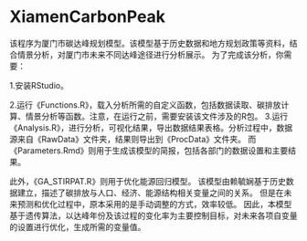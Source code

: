 # XiamenCarbonPeak

该程序为厦门市碳达峰规划模型。该模型基于历史数据和地方规划政策等资料，结合情景分析，对厦门市未来不同达峰途径进行分析展示。
为了完成该分析，你需要：

1.安装RStudio。  

2.运行《Functions.R》，载入分析所需的自定义函数，包括数据读取、碳排放计算、情景分析等函数。注意，在运行之前，需要安装该文件涉及的R包。
3.运行《Analysis.R》，进行分析，可视化结果，导出数据结果表格。分析过程中，数据源来自《RawData》文件夹，结果则导出到《ProcData》文件夹。
而《Parameters.Rmd》则用于生成该模型的简报，包括各部门的数据设置和主要结果。

此外，《GA_STIRPAT.R》则用于优化能源回归模型。
该模型由赖毓娴基于历史数据建立，描述了碳排放与人口、经济、能源结构相关变量之间的关系。
但是在未来预测和优化过程中，原本采用的是手动调整的方式，效率较低。
因此，本模型基于遗传算法，以达峰年份及该过程的变化率为主要控制目标，对未来各项自变量的设置进行优化，生成所需的变量值。
